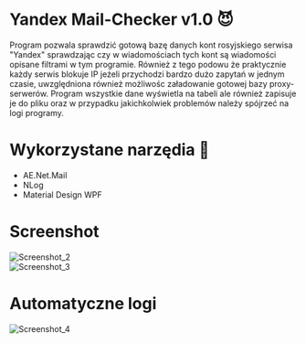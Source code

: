 # Yandex Mail-Checker v1.0 😈
Program pozwala sprawdzić gotową bazę danych kont rosyjskiego serwisa "Yandex" sprawdzając czy w wiadomościach tych kont są wiadomości opisane filtrami w tym programie. Również z tego podowu że praktycznie każdy serwis blokuje IP jeżeli przychodzi bardzo dużo zapytań w jednym czasie, uwzględniona również możliwośc załadowanie gotowej bazy proxy-serwerów. Program wszystkie dane wyświetla na tabeli ale również zapisuje je do pliku oraz w przypadku jakichkolwiek problemów należy spójrzeć na logi programy.
# Wykorzystane narzędia 🔧
- AE.Net.Mail
- NLog
- Material Design WPF
# Screenshot
![Screenshot_2](https://user-images.githubusercontent.com/19534189/123420577-020e6d80-d5bc-11eb-8e43-0419274ee930.png)  
![Screenshot_3](https://user-images.githubusercontent.com/19534189/123420478-e2774500-d5bb-11eb-8dd3-df991825e06a.png)
# Automatyczne logi
![Screenshot_4](https://user-images.githubusercontent.com/19534189/123420483-e30fdb80-d5bb-11eb-80b3-8c93a20acfef.png)
